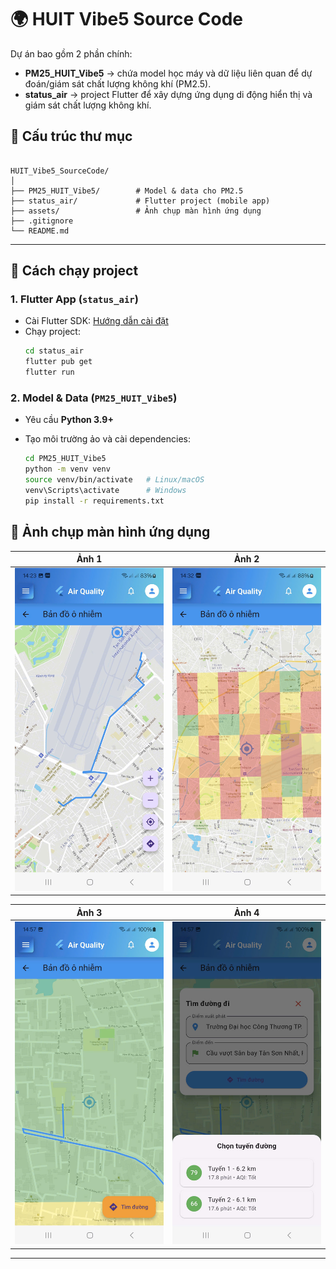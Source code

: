 # 🌍 HUIT Vibe5 Source Code

Dự án bao gồm 2 phần chính:

- **PM25_HUIT_Vibe5** → chứa model học máy và dữ liệu liên quan để dự đoán/giám sát chất lượng không khí (PM2.5).
- **status_air** → project Flutter để xây dựng ứng dụng di động hiển thị và giám sát chất lượng không khí.


## 📂 Cấu trúc thư mục

```

HUIT_Vibe5_SourceCode/
│
├── PM25_HUIT_Vibe5/        # Model & data cho PM2.5
├── status_air/             # Flutter project (mobile app)
├── assets/                 # Ảnh chụp màn hình ứng dụng
├── .gitignore
└── README.md

```

---

## 🚀 Cách chạy project

### 1. Flutter App (`status_air`)
- Cài Flutter SDK: [Hướng dẫn cài đặt](https://docs.flutter.dev/get-started/install)
- Chạy project:
  ```bash
  cd status_air
  flutter pub get
  flutter run

### 2. Model & Data (`PM25_HUIT_Vibe5`)

* Yêu cầu **Python 3.9+**
* Tạo môi trường ảo và cài dependencies:

  ```bash
  cd PM25_HUIT_Vibe5
  python -m venv venv
  source venv/bin/activate   # Linux/macOS
  venv\Scripts\activate      # Windows
  pip install -r requirements.txt
  ```
## 📱 Ảnh chụp màn hình ứng dụng

| Ảnh 1              | Ảnh 2              |
| ------------------ | ------------------ |
| ![1](assets/1.jpg) | ![2](assets/2.jpg) |

| Ảnh 3              | Ảnh 4              |
| ------------------ | ------------------ |
| ![3](assets/3.jpg) | ![4](assets/4.jpg) |

---







